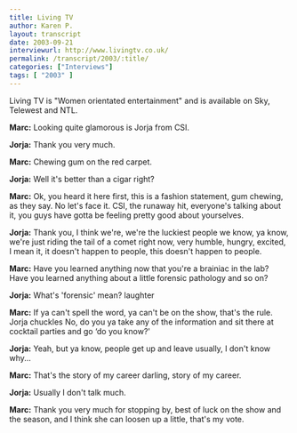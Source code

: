 ```yaml
---
title: Living TV
author: Karen P.
layout: transcript
date: 2003-09-21
interviewurl: http://www.livingtv.co.uk/
permalink: /transcript/2003/:title/
categories: ["Interviews"]
tags: [ "2003" ]
---
```


Living TV is "Women orientated entertainment" and is available on Sky, Telewest and NTL.

**Marc:** Looking quite glamorous is Jorja from CSI.

**Jorja:** Thank you very much.

**Marc:** Chewing gum on the red carpet.

**Jorja:** Well it's better than a cigar right?

**Marc:** Ok, you heard it here first, this is a fashion statement, gum chewing, as they say. No let's face it. CSI, the runaway hit, everyone's talking about it, you guys have gotta be feeling pretty good about yourselves.

**Jorja:** Thank you, I think we're, we're the luckiest people we know, ya know, we're just riding the tail of a comet right now, very humble, hungry, excited, I mean it, it doesn't happen to people, this doesn't happen to people.

**Marc:** Have you learned anything now that you're a brainiac in the lab? Have you learned anything about a little forensic pathology and so on?

**Jorja:** What's 'forensic' mean? laughter

**Marc:** If ya can't spell the word, ya can't be on the show, that's the rule. Jorja chuckles No, do you ya take any of the information and sit there at cocktail parties and go &#8216;do you know?'

**Jorja:** Yeah, but ya know, people get up and leave usually, I don't know why...

**Marc:** That's the story of my career darling, story of my career.

**Jorja:** Usually I don't talk much.

**Marc:** Thank you very much for stopping by, best of luck on the show and the season, and I think she can loosen up a little, that's my vote.
